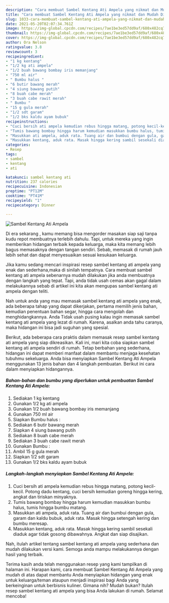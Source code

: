 ```yaml
---
description: "Cara membuat Sambel Kentang Ati Ampela yang nikmat dan Mudah Dibuat"
title: "Cara membuat Sambel Kentang Ati Ampela yang nikmat dan Mudah Dibuat"
slug: 1033-cara-membuat-sambel-kentang-ati-ampela-yang-nikmat-dan-mudah-dibuat
date: 2021-05-20T02:07:34.761Z
image: https://img-global.cpcdn.com/recipes/7ae1be3ed57dd9af/680x482cq70/sambel-kentang-ati-ampela-foto-resep-utama.jpg
thumbnail: https://img-global.cpcdn.com/recipes/7ae1be3ed57dd9af/680x482cq70/sambel-kentang-ati-ampela-foto-resep-utama.jpg
cover: https://img-global.cpcdn.com/recipes/7ae1be3ed57dd9af/680x482cq70/sambel-kentang-ati-ampela-foto-resep-utama.jpg
author: Ora Nelson
ratingvalue: 3.8
reviewcount: 3
recipeingredient:
- "1 kg kentang"
- "1/2 kg ati ampela"
- "1/2 buah bawang bombay iris memanjang"
- "750 ml air"
- " Bumbu halus "
- "6 butir bawang merah"
- "4 siung bawang putih"
- "8 buah cabe merah"
- "3 buah cabe rawit merah"
- " Bumbu "
- "15 g gula merah"
- "1/2 sdt garam"
- "1/2 bks kaldu ayam bubuk"
recipeinstructions:
- "Cuci bersih ati ampela kemudian rebus hingga matang, potong kecil-kecil. Potong dadu kentang, cuci bersih kemudian goreng hingga kering, angkat dan tiriskan minyaknya."
- "Tumis bawang bombay hingga harum kemudian masukkan bumbu halus, tumis hingga bumbu matang."
- "Masukkan ati ampela, aduk rata. Tuang air dan bumbui dengan gula, garam dan kaldu bubuk, aduk rata. Masak hingga setengah kering dan bumbu meresap."
- "Masukkan kentang, aduk rata. Masak hingga kering sambil sesekali diaduk agar tidak gosong dibawahnya. Angkat dan siap disajikan."
categories:
- Resep
tags:
- sambel
- kentang
- ati

katakunci: sambel kentang ati 
nutrition: 237 calories
recipecuisine: Indonesian
preptime: "PT12M"
cooktime: "PT41M"
recipeyield: "1"
recipecategory: Dinner

---
```



![Sambel Kentang Ati Ampela](https://img-global.cpcdn.com/recipes/7ae1be3ed57dd9af/680x482cq70/sambel-kentang-ati-ampela-foto-resep-utama.jpg)

Di era  sekarang , kamu memang bisa mengorder masakan siap saji tanpa kudu repot membuatnya terlebih dahulu. Tapi, untuk mereka yang ingin memberikan hidangan terbaik kepada keluarga, maka kita memang lebih bagus memasaknya dengan tangan sendiri. Sebab, memasak di rumah jauh lebih sehat dan dapat menyesuaikan sesuai kesukaan keluarga.

Jika kamu sedang mencari inspirasi resep sambel kentang ati ampela yang enak dan sederhana,maka di sinilah tempatnya. Cara membuat sambel kentang ati ampela  sebenarnya mudah dilakukan jika anda membuatnya dengan langkah yang tepat. Tapi, anda tidak usah cemas akan gagal dalam melakukannya 
sebab di artikel ini kita akan mengupas sambel kentang ati ampela dengan teliti.  



Nah untuk anda yang mau memasak sambel kentang ati ampela yang enak, ada beberapa tahap yang dapat dikerjakan, pertama memilih jenis bahan, kemudian penentuan bahan segar, hingga cara mengolah dan menghidangkannya. Anda Tidak usah pusing kalau ingin memasak sambel kentang ati ampela yang lezat di rumah. Karena, asalkan anda  tahu caranya, maka hidangan ini bisa jadi suguhan yang spesial.

Berikut, ada beberapa cara praktis  dalam memasak resep sambel kentang ati ampela yang siap dikreasikan. Kali ini, mari kita coba siapkan sambel kentang ati ampela sendiri di rumah. Tetap berbahan yang sederhana, hidangan ini dapat memberi manfaat dalam membantu menjaga kesehatan tubuhmu sekeluarga. Anda bisa menyiapkan Sambel Kentang Ati Ampela menggunakan 13 jenis bahan dan 4 langkah pembuatan. Berikut ini cara dalam menyiapkan hidangannya.

<!--inarticleads1-->

##### Bahan-bahan dan bumbu yang diperlukan untuk pembuatan Sambel Kentang Ati Ampela:

1. Sediakan 1 kg kentang
1. Gunakan 1/2 kg ati ampela
1. Gunakan 1/2 buah bawang bombay iris memanjang
1. Gunakan 750 ml air
1. Siapkan  Bumbu halus :
1. Sediakan 6 butir bawang merah
1. Siapkan 4 siung bawang putih
1. Sediakan 8 buah cabe merah
1. Sediakan 3 buah cabe rawit merah
1. Gunakan  Bumbu :
1. Ambil 15 g gula merah
1. Siapkan 1/2 sdt garam
1. Gunakan 1/2 bks kaldu ayam bubuk




<!--inarticleads2-->

##### Langkah-langkah menyiapkan Sambel Kentang Ati Ampela:

1. Cuci bersih ati ampela kemudian rebus hingga matang, potong kecil-kecil. Potong dadu kentang, cuci bersih kemudian goreng hingga kering, angkat dan tiriskan minyaknya.
1. Tumis bawang bombay hingga harum kemudian masukkan bumbu halus, tumis hingga bumbu matang.
1. Masukkan ati ampela, aduk rata. Tuang air dan bumbui dengan gula, garam dan kaldu bubuk, aduk rata. Masak hingga setengah kering dan bumbu meresap.
1. Masukkan kentang, aduk rata. Masak hingga kering sambil sesekali diaduk agar tidak gosong dibawahnya. Angkat dan siap disajikan.




Nah, itulah artikel tentang  sambel kentang ati ampela  yang sederhana dan mudah dilakukan versi kami. Semoga anda mampu melakukannya dengan hasil yang terbaik. 

Terima kasih anda telah menggunakan resep yang kami tampilkan di halaman ini. Harapan kami, cara membuat  Sambel Kentang Ati Ampela yang mudah di atas dapat membantu Anda menyiapkan hidangan yang enak untuk keluarga/teman ataupun menjadi inspirasi bagi Anda yang berkeinginan untuk berbisnis kuliner. Gimana nih? Mudah bukan? Itulah resep sambel kentang ati ampela yang bisa Anda lakukan di rumah. Selamat mencoba!

